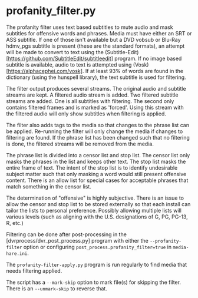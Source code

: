 # profanity_filter.py

The profanity filter uses text based subtitles to mute audio and mask subtitles for offensive words and phrases. Media must have either an SRT or ASS subtitle. If one of those isn't available but a DVD vobsub or Blu-Ray hdmv_pgs subtitle is present (these are the standard formats), an attempt will be made to convert to text using the (Subtitle-Edit)[https://github.com/SubtitleEdit/subtitleedit] program. If no image based subtitle is available, audio to text is attempted using (Vosk)[https://alphacephei.com/vosk]. If at least 93% of words are found in the dictionary (using the hunspell library), the text subtitle is used for filtering.

The filter output produces several streams. The original audio and subtitle streams are kept. A filtered audio stream is added. Two filtered subtitle streams are added. One is all subtitles with filtering. The second only contains filtered frames and is marked as 'forced'. Using this stream with the filtered audio will only show subtitles when filtering is applied.

The filter also adds tags to the media so that changes to the phrase list can be applied. Re-running the filter will only change the media if changes to filtering are found. If the phrase list has been changed such that no filtering is done, the filtered streams will be removed from the media.

The phrase list is divided into a censor list and stop list. The censor list only masks the phrases in the list and keeps other text. The stop list masks the entire frame of text. The intent of the stop list is to identify undesirable subject matter such that only masking a word would still present offensive content.  There is an allow list for special cases for acceptable phrases that match something in the censor list.

The determination of "offensive" is highly subjective. There is an issue to allow the censor and stop list to be stored externally so that each install can tailor the lists to personal preference. Possibly allowing multiple lists will various levels (such as aligning with the U.S. designations of G, PG, PG-13, R, etc.)

Filtering can be done after post-processing in the [dvrprocess/dvr_post_process.py] program with either the `--profanity-filter` option or configuring `post_process.profanity_filter=true` in `media-hare.ini`.

The `profanity-filter-apply.py` program is run regularly to find media that needs filtering applied.

The script has a `--mark-skip` option to mark file(s) for skipping the filter. There is an `--unmark-skip` to reverse that.
